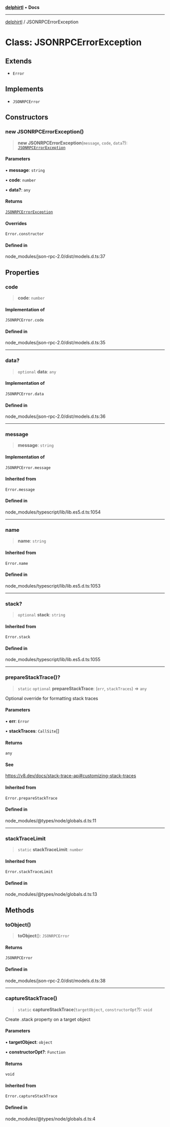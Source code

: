 [**delphirtl**](../README.md) • **Docs**

***

[delphirtl](../globals.md) / JSONRPCErrorException

# Class: JSONRPCErrorException

## Extends

- `Error`

## Implements

- `JSONRPCError`

## Constructors

### new JSONRPCErrorException()

> **new JSONRPCErrorException**(`message`, `code`, `data`?): [`JSONRPCErrorException`](JSONRPCErrorException.md)

#### Parameters

• **message**: `string`

• **code**: `number`

• **data?**: `any`

#### Returns

[`JSONRPCErrorException`](JSONRPCErrorException.md)

#### Overrides

`Error.constructor`

#### Defined in

node\_modules/json-rpc-2.0/dist/models.d.ts:37

## Properties

### code

> **code**: `number`

#### Implementation of

`JSONRPCError.code`

#### Defined in

node\_modules/json-rpc-2.0/dist/models.d.ts:35

***

### data?

> `optional` **data**: `any`

#### Implementation of

`JSONRPCError.data`

#### Defined in

node\_modules/json-rpc-2.0/dist/models.d.ts:36

***

### message

> **message**: `string`

#### Implementation of

`JSONRPCError.message`

#### Inherited from

`Error.message`

#### Defined in

node\_modules/typescript/lib/lib.es5.d.ts:1054

***

### name

> **name**: `string`

#### Inherited from

`Error.name`

#### Defined in

node\_modules/typescript/lib/lib.es5.d.ts:1053

***

### stack?

> `optional` **stack**: `string`

#### Inherited from

`Error.stack`

#### Defined in

node\_modules/typescript/lib/lib.es5.d.ts:1055

***

### prepareStackTrace()?

> `static` `optional` **prepareStackTrace**: (`err`, `stackTraces`) => `any`

Optional override for formatting stack traces

#### Parameters

• **err**: `Error`

• **stackTraces**: `CallSite`[]

#### Returns

`any`

#### See

https://v8.dev/docs/stack-trace-api#customizing-stack-traces

#### Inherited from

`Error.prepareStackTrace`

#### Defined in

node\_modules/@types/node/globals.d.ts:11

***

### stackTraceLimit

> `static` **stackTraceLimit**: `number`

#### Inherited from

`Error.stackTraceLimit`

#### Defined in

node\_modules/@types/node/globals.d.ts:13

## Methods

### toObject()

> **toObject**(): `JSONRPCError`

#### Returns

`JSONRPCError`

#### Defined in

node\_modules/json-rpc-2.0/dist/models.d.ts:38

***

### captureStackTrace()

> `static` **captureStackTrace**(`targetObject`, `constructorOpt`?): `void`

Create .stack property on a target object

#### Parameters

• **targetObject**: `object`

• **constructorOpt?**: `Function`

#### Returns

`void`

#### Inherited from

`Error.captureStackTrace`

#### Defined in

node\_modules/@types/node/globals.d.ts:4
